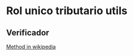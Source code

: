# Rol unico tributario utils

## Verificador

[Method in wikipedia](https://es.wikipedia.org/wiki/Rol_%C3%9Anico_Tributario#Procedimiento_para_obtener_el_d%C3%ADgito_verificador)
